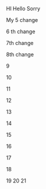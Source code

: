 
HI Hello Sorry

My 5 change 

6 th change


7th change

8th change


9

10

11

12

13

14

15

16

17

18

19
20
21

